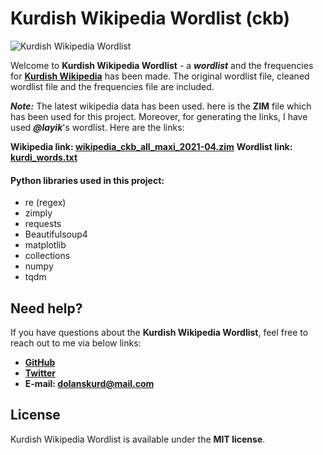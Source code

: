 # Kurdish Wikipedia Wordlist (ckb)

![Kurdish Wikipedia Wordlist]('./../bar-chart/bar-chart.png)

Welcome to **Kurdish Wikipedia Wordlist** - a **_wordlist_** and the frequencies for **[Kurdish Wikipedia](https://ckb.wikipedia.org/wiki/%D8%AF%DB%95%D8%B3%D8%AA%D9%BE%DB%8E%DA%A9)** has been made. The original wordlist file, cleaned wordlist file and the frequencies file are included.

**_Note:_** The latest wikipedia data has been used. here is the **ZIM** file which has been used for this project. Moreover, for generating the links, I have used **_@layik_**'s wordlist. Here are the links:

**Wikipedia link: [wikipedia_ckb_all_maxi_2021-04.zim](https://ftp.fau.de/kiwix/zim/wikipedia/wikipedia_ckb_all_maxi_2021-04.zim)**
**Wordlist link: [kurdi_words.txt](https://github.com/layik/kurdi)**

#### **Python** libraries used in this project:
- re (regex)
- zimply
- requests
- Beautifulsoup4
- matplotlib
- collections
- numpy
- tqdm

## Need help?

If you have questions about the **Kurdish Wikipedia Wordlist**, feel free to reach out to me via below links:

- **[GitHub](https://github.com/dolanskurd)**
- **[Twitter](http://www.twitter.com/dolanskurd)**
- **E-mail: [dolanskurd@mail.com](mailto:dolanskurd@mail.com)**

## License

Kurdish Wikipedia Wordlist is available under the **MIT license**.

